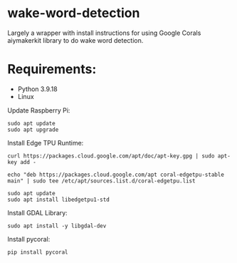# wake-word-detection
Largely a wrapper with install instructions for using Google Corals aiymakerkit library to do wake word detection.

# Requirements:
* Python 3.9.18
* Linux


Update Raspberry Pi:
```
sudo apt update
sudo apt upgrade
```

Install Edge TPU Runtime:
```
curl https://packages.cloud.google.com/apt/doc/apt-key.gpg | sudo apt-key add -

echo "deb https://packages.cloud.google.com/apt coral-edgetpu-stable main" | sudo tee /etc/apt/sources.list.d/coral-edgetpu.list

sudo apt update
sudo apt install libedgetpu1-std
```

Install GDAL Library:
```
sudo apt install -y libgdal-dev
```

Install pycoral:
```
pip install pycoral
```
